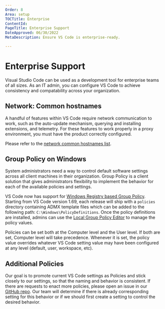 ```yaml
---
Order: 8
Area: setup
TOCTitle: Enterprise
ContentId:
PageTitle: Enterprise Support
DateApproved: 06/30/2022
MetaDescription: Ensure VS Code is enterprise-ready.

---
```

# Enterprise Support

Visual Studio Code can be used as a development tool for enterprise teams of all sizes. As an IT admin, you can configure VS Code to achieve consistency and compatability across your organization.

## Network: Common hostnames

A handful of features within VS Code require network communication to work, such as the auto-update mechanism, querying and installing extensions, and telemetry. For these features to work properly in a proxy environment, you must have the product correctly configured.

Please refer to the [network common hostnames list](https://code.visualstudio.com/docs/setup/network#_common-hostnames).

## Group Policy on Windows

System administrators need a way to control default software settings across all client machines in their organization. Group Policy is a client solution that gives administrators flexibility to implement the behavior for each of the available policies and settings.

VS Code now has support for [Windows Registry based Group Policy](https://docs.microsoft.com/en-us/previous-versions/windows/desktop/policy/implementing-registry-based-policy). Starting from VS Code version 1.69, each release will ship with a `policies` directory containing ADMX template files which can be added to the following path: `C:\Windows\PolicyDefinitions`. Once the policy definitions are installed, admins can use the [Local Group Policy Editor](https://docs.microsoft.com/en-us/previous-versions/windows/it-pro/windows-server-2012-R2-and-2012/dn265982(v=ws.11)) to manage the policy values.

Policies can be set both at the Computer level and the User level. If both are set, Computer level will take precedence. Whenever it is set, the policy value overrides whatever VS Code setting value may have been configured at any level (default, user, workspace, etc).

## Additional Policies

Our goal is to promote current VS Code settings as Policies and stick closely to our settings, so that the naming and behavior is consistent. If there are requests to enact more policies, please open an issue in our [GitHub repo](https://github.com/microsoft/vscode). Our team will determine if there is already corresponding setting for this behavior or if we should first create a setting to control the desired behavior.